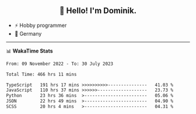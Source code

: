<h2 align="center">👋 Hello! I'm Dominik.</h2>

- ⚡ Hobby programmer
- 📍 Germany

---
📊 **WakaTime Stats**
<!--START_SECTION:waka-->

```txt
From: 09 November 2022 - To: 30 July 2023

Total Time: 466 hrs 11 mins

TypeScript   191 hrs 17 mins >>>>>>>>>>---------------   41.03 %
JavaScript   110 hrs 37 mins >>>>>>-------------------   23.73 %
Python       23 hrs 36 mins  >------------------------   05.06 %
JSON         22 hrs 49 mins  >------------------------   04.90 %
SCSS         20 hrs 4 mins   >------------------------   04.31 %
```

<!--END_SECTION:waka-->
